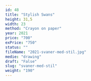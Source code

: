 ```yaml
---
id: 48
title: "Stylish Swans"
height: 31,5
width: 23
method: "Crayon on paper"
year: 2021
price: "700"
exPrice: "750"
status: ""
fileName: "2021-svaner-med-stil.jpg"
medie: "drawing"
draft: "False"
slug: "svaner-med-stil"
weight: "190"
---
```

